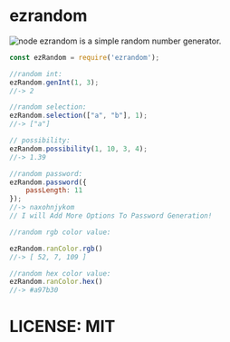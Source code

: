 # ezrandom
![node](https://img.shields.io/badge/Node.js-43853D?style=for-the-badge&logo=node.js&logoColor=white
)
ezrandom is a simple random number generator.

```js
const ezRandom = require('ezrandom');

//random int:
ezRandom.genInt(1, 3);
//-> 2

//random selection:
ezRandom.selection(["a", "b"], 1);
//-> ["a"]

// possibility:
ezRandom.possibility(1, 10, 3, 4);
//-> 1.39

//random password:
ezRandom.password({
    passLength: 11
});
//-> naxohnjykom
// I will Add More Options To Password Generation!

//random rgb color value:

ezRandom.ranColor.rgb()
//-> [ 52, 7, 109 ]

//random hex color value:
ezRandom.ranColor.hex()
//-> #a97b30

```

# LICENSE: MIT
